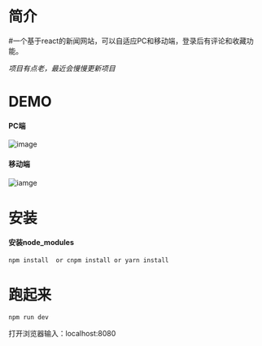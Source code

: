 # 简介
#一个基于react的新闻网站，可以自适应PC和移动端，登录后有评论和收藏功能。

*项目有点老，最近会慢慢更新项目*

# DEMO
#### PC端
![image](https://github.com/pengxiaohua/news-responsive-by-react/blob/master/demo1.jpg)

#### 移动端
![iamge](https://github.com/pengxiaohua/news-responsive-by-react/blob/master/demo2.jpg)

# 安装
#### 安装node_modules
```shell
npm install  or cnpm install or yarn install
```

# 跑起来
```shell
npm run dev
```
打开浏览器输入：localhost:8080
